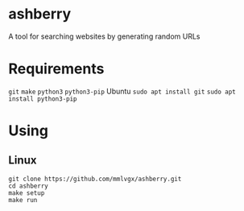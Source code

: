 # ashberry
A tool for searching websites by generating random URLs
# Requirements
`git` `make` `python3` `python3-pip`
Ubuntu
`sudo apt install git`
`sudo apt install python3-pip`
# Using
## Linux
`git clone https://github.com/mmlvgx/ashberry.git`\
`cd ashberry`\
`make setup`\
`make run`
